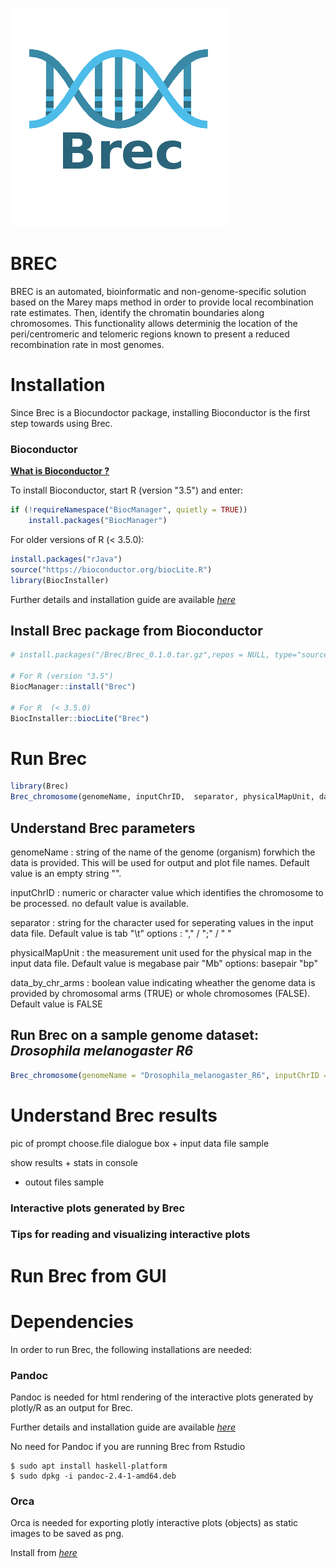 ![Image description](BrecLogo.png)

# BREC

BREC is an automated, bioinformatic and non-genome-specific solution based on the Marey maps method in order to provide local recombination rate estimates. Then, identify the chromatin boundaries along chromosomes. This functionality allows determinig the location of the peri/centromeric and telomeric regions known to present a reduced recombination rate in most genomes.

# Installation

Since Brec is a Biocundoctor package, installing Bioconductor is the first step towards using Brec. 

### Bioconductor

<b> [What is Bioconductor ?](https://bioconductor.org/)</b>

To install Bioconductor, start R (version "3.5") and enter:


```r
if (!requireNamespace("BiocManager", quietly = TRUE))
    install.packages("BiocManager")
```

For older versions of R (< 3.5.0):


```r
install.packages("rJava")
source("https://bioconductor.org/biocLite.R")
library(BiocInstaller)
```

Further details and installation guide are available <em> [here](https://bioconductor.org/install/)</em>

## Install Brec package from Bioconductor 


```r
# install.packages("/Brec/Brec_0.1.0.tar.gz",repos = NULL, type="source")

# For R (version "3.5") 
BiocManager::install("Brec")

# For R  (< 3.5.0)
BiocInstaller::biocLite("Brec")
```

# Run Brec



```r
library(Brec)
Brec_chromosome(genomeName, inputChrID,  separator, physicalMapUnit, data_by_chr_arms)
```

## Understand Brec parameters 

genomeName : string of the name of the genome (organism) forwhich the data is provided. This will be used for output and plot file names.
	Default value is an empty string "".

inputChrID : numeric or character value which identifies the chromosome to be processed.
   no default value is available.    

separator : string for the character used for seperating values in the input data file.
	Default value is tab "\\t"
	options : "," / ";" / " " 

physicalMapUnit : the measurement unit used for the physical map in the input data file.
	Default value is megabase pair "Mb"
	options: basepair "bp"

data_by_chr_arms : boolean value indicating wheather the genome data is provided by chromosomal arms (TRUE) or whole chromosomes (FALSE).
	Default value is FALSE

## Run Brec on a sample genome dataset: <em> Drosophila melanogaster R6 </em> 


```r
Brec_chromosome(genomeName = "Drosophila_melanogaster_R6", inputChrID = 2, dataByChrArms = TRUE)
```

# Understand Brec results 

pic of prompt choose.file dialogue box + input data file sample

show results + stats in console

+ outout files sample 

### Interactive plots generated by Brec



### Tips for reading and visualizing interactive plots 

# Run Brec from GUI

# Dependencies 

In order to run Brec, the following installations are needed:

### Pandoc

Pandoc is needed for html rendering of the interactive plots generated by plotly/R as an output for Brec.

Further details and installation guide are available <em> [here](https://pandoc.org/installing.html)</em>

No need for Pandoc if you are running Brec from Rstudio 

```
$ sudo apt install haskell-platform
$ sudo dpkg -i pandoc-2.4-1-amd64.deb
```

### Orca

Orca is needed for exporting plotly interactive plots (objects) as static images to be saved as png.

Install from <em> [here](https://github.com/plotly/orca#installation)</em>

```




